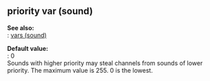 ## priority var (sound)    
**See also:**    
:   [vars (sound)](/sound/var)    
<!-- -->    
**Default value:**    
:   0    
Sounds with higher priority may steal channels from sounds of lower    
priority. The maximum value is 255. 0 is the lowest.  